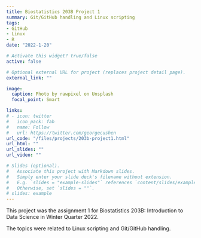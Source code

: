 ```yaml
---
title: Biostatistics 203B Project 1
summary: Git/GitHub handling and Linux scripting
tags:
- GitHub
- Linux
- R
date: "2022-1-20"

# Activate this widget? true/false
active: false

# Optional external URL for project (replaces project detail page).
external_link: ""

image:
  caption: Photo by rawpixel on Unsplash
  focal_point: Smart

links:
# - icon: twitter
#   icon_pack: fab
#   name: Follow
#   url: https://twitter.com/georgecushen
url_code: "/files/projects/203b-project1.html"
url_html: ""
url_slides: ""
url_video: ""

# Slides (optional).
#   Associate this project with Markdown slides.
#   Simply enter your slide deck's filename without extension.
#   E.g. `slides = "example-slides"` references `content/slides/example-slides.md`.
#   Otherwise, set `slides = ""`.
# slides: example
---
```

This project was the assignment 1 for Biostatistics 203B: Introduction to Data Science in Winter Quarter 2022.

The topics were related to Linux scripting and Git/GitHub handling.
